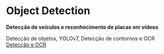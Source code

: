 # Object Detection

<b>Detecção de veículos e reconhecimento de placas em vídeos</b>

Detecção de objetos, YOLOv7, Detecção de contornos e OCR
</br> [Detecção e OCR]([https://github.com/user/repo/blob/branch/other_file.md](https://github.com/Emanuelle-p/object_detection/blob/main/object_detection.ipynb))
</html>
